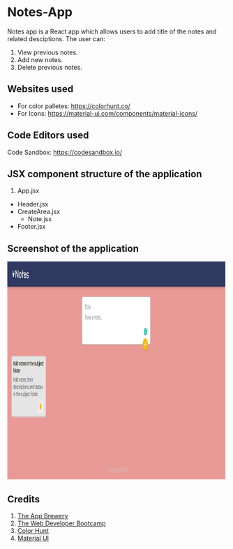 # Notes-App
Notes app is a React app which allows users to add title of the notes and related desciptions. The user can:
1. View previous notes.
2. Add new notes.
3. Delete previous notes.

## Websites used
- For color palletes: https://colorhunt.co/ <br/>
- For Icons: https://material-ui.com/components/material-icons/

## Code Editors used
Code Sandbox: https://codesandbox.io/

## JSX component structure of the application
1. App.jsx 
  - Header.jsx 
  - CreateArea.jsx 
    - Note.jsx 
  - Footer.jsx 

## Screenshot of the application
<img src = "https://github.com/MaitriVaghela/Notes-App/blob/master/Notes-app.PNG" width="500" height="500"/>

## Credits
1. [The App Brewery](https://www.appbrewery.co/p/web-development-course-resources/)
2. [The Web Developer Bootcamp](https://www.udemy.com/course/the-web-developer-bootcamp/)
3. [Color Hunt](https://colorhunt.co/)
4. [Material UI](https://material-ui.com/components/material-icons/)
